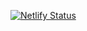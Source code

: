 [![Netlify Status](https://api.netlify.com/api/v1/badges/8ab53271-b72b-47fb-8af5-3af03ef7d6cd/deploy-status)](https://app.netlify.com/sites/wai-easy-checks/deploys)